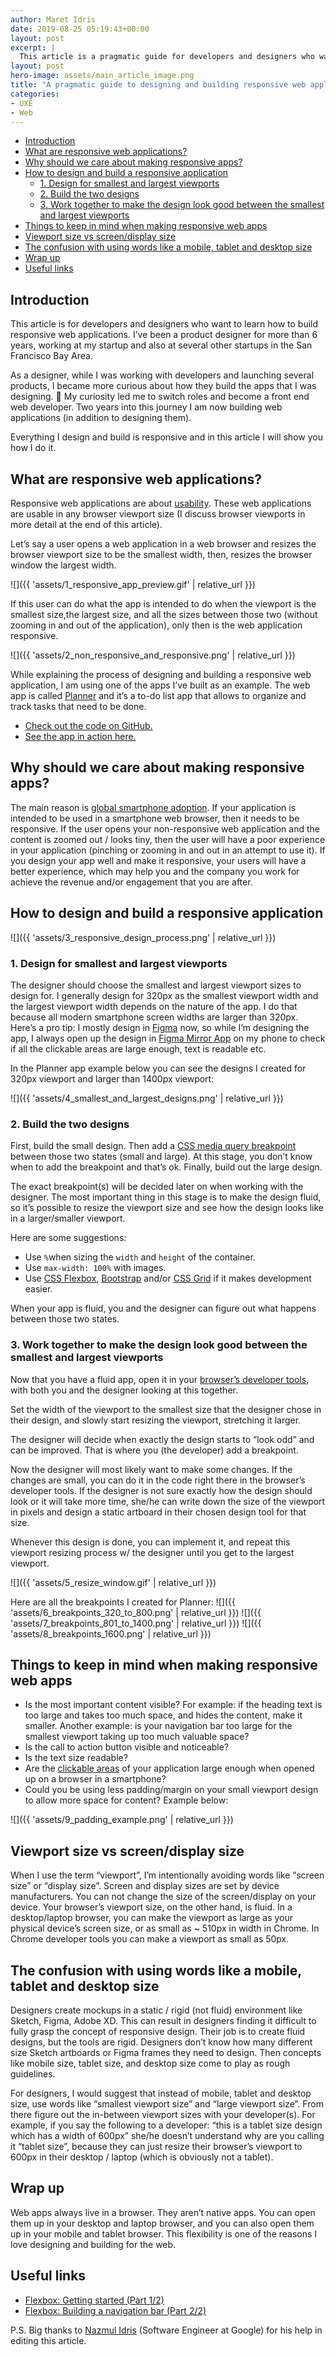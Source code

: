 ```yaml
---
author: Maret Idris
date: 2019-08-25 05:19:43+00:00
layout: post
excerpt: |
  This article is a pragmatic guide for developers and designers who want to learn how to build responsive web applications.
layout: post
hero-image: assets/main_article_image.png
title: "A pragmatic guide to designing and building responsive web applications"
categories:
- UXE
- Web
---
```


<!-- START doctoc generated TOC please keep comment here to allow auto update -->
<!-- DON'T EDIT THIS SECTION, INSTEAD RE-RUN doctoc TO UPDATE -->

- [Introduction](#introduction)
- [What are responsive web applications?](#what-are-responsive-web-applications)
- [Why should we care about making responsive apps?](#why-should-we-care-about-making-responsive-apps)
- [How to design and build a responsive application](#how-to-design-and-build-a-responsive-application)
  - [1. Design for smallest and largest viewports](#1-design-for-smallest-and-largest-viewports)
  - [2. Build the two designs](#2-build-the-two-designs)
  - [3. Work together to make the design look good between the smallest and largest viewports](#3-work-together-to-make-the-design-look-good-between-the-smallest-and-largest-viewports)
- [Things to keep in mind when making responsive web apps](#things-to-keep-in-mind-when-making-responsive-web-apps)
- [Viewport size vs screen/display size](#viewport-size-vs-screendisplay-size)
- [The confusion with using words like a mobile, tablet and desktop size](#the-confusion-with-using-words-like-a-mobile-tablet-and-desktop-size)
- [Wrap up](#wrap-up)
- [Useful links](#useful-links)

<!-- END doctoc generated TOC please keep comment here to allow auto update -->

## Introduction

This article is for developers and designers who want to learn how to build
responsive web applications. I’ve been a product designer for more than 6 years,
working at my startup and also at several other startups in the San Francisco
Bay Area.

As a designer, while I was working with developers and launching several
products, I became more curious about how they build the apps that I was
designing. 🤔 My curiosity led me to switch roles and become a front end web
developer. Two years into this journey I am now building web applications (in
addition to designing them).

Everything I design and build is responsive and in this article I will show you
how I do it.

## What are responsive web applications?

Responsive web applications are about
[usability](https://www.interaction-design.org/literature/topics/usability).
These web applications are usable in any browser viewport size (I discuss
browser viewports in more detail at the end of this article).

Let’s say a user opens a web application in a web browser and resizes the
browser viewport size to be the smallest width, then, resizes the browser window
the largest width.

![]({{ 'assets/1_responsive_app_preview.gif' | relative_url }})

If this user can do what the app is intended to do when the viewport is the
smallest size,the largest size, and all the sizes between those two (without
zooming in and out of the application), only then is the web application
responsive.

![]({{ 'assets/2_non_responsive_and_responsive.png' | relative_url }})

While explaining the process of designing and building a responsive web
application, I am using one of the apps I’ve built as an example. The web app is
called [Planner](https://maretidris.github.io/planner-web-app/) and it’s a to-do
list app that allows to organize and track tasks that need to be done.

- [Check out the code on GitHub.](https://github.com/MaretIdris/planner-web-app)
- [See the app in action here.](https://maretidris.github.io/planner-web-app/)

## Why should we care about making responsive apps?

The main reason is
[global smartphone adoption](https://www.statista.com/statistics/330695/number-of-smartphone-users-worldwide/).
If your application is intended to be used in a smartphone web browser, then it
needs to be responsive. If the user opens your non-responsive web application
and the content is zoomed out / looks tiny, then the user will have a poor
experience in your application (pinching or zooming in and out in an attempt to
use it). If you design your app well and make it responsive, your users will
have a better experience, which may help you and the company you work for
achieve the revenue and/or engagement that you are after.

## How to design and build a responsive application

![]({{ 'assets/3_responsive_design_process.png' | relative_url }})

### 1. Design for smallest and largest viewports

The designer should choose the smallest and largest viewport sizes to design
for. I generally design for 320px as the smallest viewport width and the largest
viewport width depends on the nature of the app. I do that because all modern
smartphone screen widths are larger than 320px. Here’s a pro tip: I mostly
design in [Figma](https://www.figma.com/files/recent) now, so while I’m
designing the app, I always open up the design in
[Figma Mirror App](https://help.figma.com/article/90-figma-mirror) on my phone
to check if all the clickable areas are large enough, text is readable etc.

In the Planner app example below you can see the designs I created for 320px
viewport and larger than 1400px viewport:

![]({{ 'assets/4_smallest_and_largest_designs.png' | relative_url }})

### 2. Build the two designs

First, build the small design. Then add a
[CSS media query breakpoint](https://css-tricks.com/css-media-queries/) between
those two states (small and large). At this stage, you don’t know when to add
the breakpoint and that’s ok. Finally, build out the large design.

The exact breakpoint(s) will be decided later on when working with the designer.
The most important thing in this stage is to make the design fluid, so it’s
possible to resize the viewport size and see how the design looks like in a
larger/smaller viewport.

Here are some suggestions:

- Use `%`when sizing the `width` and `height` of the container.
- Use `max-width: 100%` with images.
- Use
  [CSS Flexbox](https://developer.mozilla.org/en-US/docs/Learn/CSS/CSS_layout/Flexbox),
  [Bootstrap](https://getbootstrap.com/) and/or
  [CSS Grid](https://developer.mozilla.org/en-US/docs/Web/CSS/CSS_Grid_Layout)
  if it makes development easier.

When your app is fluid, you and the designer can figure out what happens between
those two states.

### 3. Work together to make the design look good between the smallest and largest viewports

Now that you have a fluid app, open it in your
[browser’s developer tools](https://developer.mozilla.org/en-US/docs/Learn/Common_questions/What_are_browser_developer_tools),
with both you and the designer looking at this together.

Set the width of the viewport to the smallest size that the designer chose in
their design, and slowly start resizing the viewport, stretching it larger.

The designer will decide when exactly the design starts to “look odd” and can be
improved. That is where you (the developer) add a breakpoint.

Now the designer will most likely want to make some changes. If the changes are
small, you can do it in the code right there in the browser’s developer tools.
If the designer is not sure exactly how the design should look or it will take
more time, she/he can write down the size of the viewport in pixels and design a
static artboard in their chosen design tool for that size.

Whenever this design is done, you can implement it, and repeat this viewport
resizing process w/ the designer until you get to the largest viewport.

![]({{ 'assets/5_resize_window.gif' | relative_url }})

Here are all the breakpoints I created for Planner:
![]({{ 'assets/6_breakpoints_320_to_800.png' | relative_url }})
![]({{ 'assets/7_breakpoints_801_to_1400.png' | relative_url }})
![]({{ 'assets/8_breakpoints_1600.png' | relative_url }})

## Things to keep in mind when making responsive web apps

- Is the most important content visible? For example: if the heading text is too
  large and takes too much space, and hides the content, make it smaller.
  Another example: is your navigation bar too large for the smallest viewport
  taking up too much valuable space?
- Is the call to action button visible and noticeable?
- Is the text size readable?
- Are the
  [clickable areas](https://www.smashingmagazine.com/2012/02/finger-friendly-design-ideal-mobile-touchscreen-target-sizes/)
  of your application large enough when opened up on a browser in a smartphone?
- Could you be using less padding/margin on your small viewport design to allow
  more space for content? Example below:

![]({{ 'assets/9_padding_example.png' | relative_url }})

## Viewport size vs screen/display size

When I use the term “viewport”, I’m intentionally avoiding words like “screen
size” or “display size”. Screen and display sizes are set by device
manufacturers. You can not change the size of the screen/display on your device.
Your browser’s viewport size, on the other hand, is fluid. In a desktop/laptop
browser, you can make the viewport as large as your physical device’s screen
size, or as small as ~ 510px in width in Chrome. In Chrome developer tools you
can make a viewport as small as 50px.

## The confusion with using words like a mobile, tablet and desktop size

Designers create mockups in a static / rigid (not fluid) environment like
Sketch, Figma, Adobe XD. This can result in designers finding it difficult to
fully grasp the concept of responsive design. Their job is to create fluid
designs, but the tools are rigid. Designers don’t know how many different size
Sketch artboards or Figma frames they need to design. Then concepts like mobile
size, tablet size, and desktop size come to play as rough guidelines.

For designers, I would suggest that instead of mobile, tablet and desktop size,
use words like “smallest viewport size” and “large viewport size”. From there
figure out the in-between viewport sizes with your developer(s). For example, if
you say the following to a developer: “this is a tablet size design which has a
width of 600px” she/he doesn’t understand why are you calling it “tablet size”,
because they can just resize their browser’s viewport to 600px in their desktop
/ laptop (which is obviously not a tablet).

## Wrap up

Web apps always live in a browser. They aren’t native apps. You can open them up
in your desktop and laptop browser, and you can also open them up in your mobile
and tablet browser. This flexibility is one of the reasons I love designing and
building for the web.

## Useful links

- [Flexbox: Getting started (Part 1/2)](https://codeburst.io/flexbox-getting-started-part-1-2-2e101815d405)
- [Flexbox: Building a navigation bar (Part 2/2)](https://codeburst.io/flexbox-building-a-navigation-part-2-2-6cc58b9d4173)

P.S. Big thanks to [Nazmul Idris](https://developerlife.com/about-me/) (Software
Engineer at Google) for his help in editing this article.
